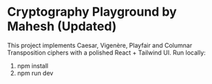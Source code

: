 # Cryptography Playground by Mahesh (Updated)
This project implements Caesar, Vigenère, Playfair and Columnar Transposition ciphers with a polished React + Tailwind UI.
Run locally:
1. npm install
2. npm run dev

